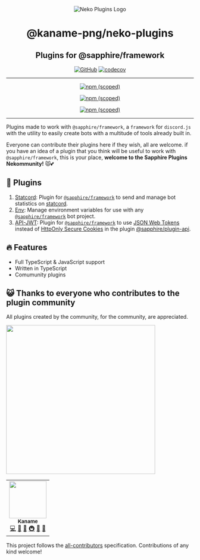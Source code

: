 <!-- markdownlint-disable -->
<div align="center">

![Neko Plugins Logo](https://raw.githubusercontent.com/kaname-png/neko-plugins/main/assets/logo.png)

# @kaname-png/neko-plugins

## Plugins for @sapphire/framework

[![GitHub](https://img.shields.io/github/license/kaname-png/neko-plugins)](https://github.com/kaname-png/neko-plugins/blob/main/LICENSE.md)
[![codecov](https://codecov.io/gh/kaname-png/neko-plugins/branch/main/graph/badge.svg?token=7B0AVB4YG6)](https://codecov.io/gh/kaname-png/neko-plugins)

---

[![npm (scoped)](https://img.shields.io/npm/v/@kaname-png/plugin-statcord?color=crimson&label=%40kaname-png%2Fplugin-statcord&logo=npm)](https://www.npmjs.com/package/@kaname-png/plugin-statcord)

[![npm (scoped)](https://img.shields.io/npm/v/@kaname-png/plugin-env?color=crimson&label=%40kaname-png%2Fplugin-env&logo=npm)](https://www.npmjs.com/package/@kaname-png/plugin-env)

[![npm (scoped)](https://img.shields.io/npm/v/@kaname-png/plugin-env?color=crimson&label=%40kaname-png%2Fplugin-api-jwt&logo=npm)](https://www.npmjs.com/package/@kaname-png/plugin-api-jwt)

---

</div>
<!-- markdownlint-restore -->

Plugins made to work with `@sapphire/framework`, a `framework` for `discord.js` with the utility to easily create bots with a multitude of tools already built in.

Everyone can contribute their plugins here if they wish, all are welcome. if you have an idea of a plugin that you think will be useful to work with `@sapphire/framework`, this is your place, **welcome to the Sapphire Plugins Nekommunity!** 😾💕

## 📑 Plugins

1. [Statcord](https://github.com/kaname-png/neko-plugins/tree/main/packages/statcord): Plugin for
   [`@sapphire/framework`](https://github.com/sapphiredev/framework) to send and manage bot statistics on
   [statcord](https://statcord.com).
2. [Env](https://github.com/kaname-png/neko-plugins/tree/main/packages/env): Manage environment
   variables for use with any [`@sapphire/framework`](https://github.com/sapphiredev/framework) bot project.
3. [API-JWT](https://github.com/kaname-png/neko-plugins/tree/main/packages/api-jwt): Plugin for
   [`@sapphire/framework`](https://github.com/sapphiredev/framework) to use [JSON Web Tokens](https://jwt.io) instead of
   [HttpOnly Secure Cookies](https://developer.mozilla.org/en-US/docs/Web/HTTP/Cookies) in the plugin [@sapphire/plugin-api](https://www.npmjs.com/package/@sapphire/plugin-api).

## 🔥 Features

-   Full TypeScript & JavaScript support
-   Written in TypeScript
-   Comumunity plugins

## 😺 Thanks to everyone who contributes to the plugin community

All plugins created by the community, for the community, are appreciated.

<!-- markdownlint-disable -->
<img src="https://imoutosite.files.wordpress.com/2019/06/67bc8-aw379865_03.gif?w=336" width="400" heigth="400">
<!-- markdownlint-restore -->

<!-- ALL-CONTRIBUTORS-LIST:START - Do not remove or modify this section -->
<!-- prettier-ignore-start -->
<!-- markdownlint-disable -->
<table>
  <tr>
    <td align="center"><a href="https://kaname.netlify.app"><img src="https://avatars.githubusercontent.com/u/56084970?v=4?s=100" width="100px;" alt=""/><br /><sub><b>Kaname</b></sub></a><br /><a href="https://github.com/kaname-png/neko-plugins/commits?author=kaname-png" title="Code">💻</a> <a href="https://github.com/kaname-png/neko-plugins/issues?q=author%3Akaname-png" title="Bug reports">🐛</a> <a href="https://github.com/kaname-png/neko-plugins/commits?author=kaname-png" title="Documentation">📖</a> <a href="#infra-kaname-png" title="Infrastructure (Hosting, Build-Tools, etc)">🚇</a> <a href="#maintenance-kaname-png" title="Maintenance">🚧</a> <a href="https://github.com/kaname-png/neko-plugins/pulls?q=is%3Apr+reviewed-by%3Akaname-png" title="Reviewed Pull Requests">👀</a></td>
  </tr>
</table>

<!-- markdownlint-restore -->
<!-- prettier-ignore-end -->

<!-- ALL-CONTRIBUTORS-LIST:END -->

This project follows the [all-contributors](https://github.com/all-contributors/all-contributors) specification. Contributions of any kind welcome!
